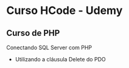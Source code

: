 # Curso HCode - Udemy

## Curso de PHP

Conectando SQL Server com PHP

* Utilizando a cláusula Delete do PDO